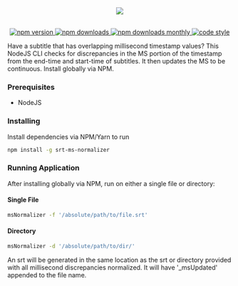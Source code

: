 <div align="center"> 
  <a href="https://msnormalizer.com/" alt="msnormalizer-site">
  <img width="auto" height="auto" src="https://s3-us-west-2.amazonaws.com/andrew-sadowski-images/msNormalizer.png">
  </a>
</div>
<br />
<p align="center">
  <a href="https://www.npmjs.com/package/srt-ms-normalizer">
    <img src="https://img.shields.io/npm/v/srt-ms-normalizer.svg?style=flat-square" alt="npm version">
  </a>
    <a href="https://www.npmjs.com/package/srt-ms-normalizer">
    <img src="https://img.shields.io/npm/dt/srt-ms-normalizer.svg?style=flat-square" alt="npm downloads">
  </a>
  <a href="https://www.npmjs.com/package/srt-ms-normalizer">
    <img src="https://img.shields.io/npm/dm/srt-ms-normalizer.svg?style=flat-square" alt="npm downloads monthly">
  </a>
  <a href="https://github.com/prettier/prettier">
    <img src="https://img.shields.io/badge/code_style-prettier-ff69b4.svg?style=flat-square" alt="code style" />
  </a>
</p>

Have a subtitle that has overlapping millisecond timestamp values? This NodeJS CLI checks for discrepancies in the MS portion of the timestamp from the end-time and start-time of subtitles. It then updates the MS to be continuous. Install globally via NPM.

### Prerequisites

- NodeJS

### Installing

Install dependencies via NPM/Yarn to run

```bash
npm install -g srt-ms-normalizer
```

### Running Application

After installing globally via NPM, run on either a single file or directory:

#### Single File

```bash
msNormalizer -f '/absolute/path/to/file.srt'
```

#### Directory

```bash
msNormalizer -d '/absolute/path/to/dir/'
```

An srt will be generated in the same location as the srt or directory provided with all millisecond discrepancies normalized. It will have '\_msUpdated' appended to the file name.
